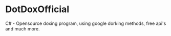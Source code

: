 # DotDoxOfficial
C# - Opensource doxing program, using google dorking methods, free api's and much more.
